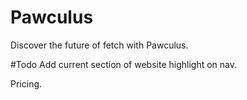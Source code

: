 # Pawculus
Discover the future of fetch with Pawculus.

#Todo
Add current section of website highlight on nav.

Pricing.

